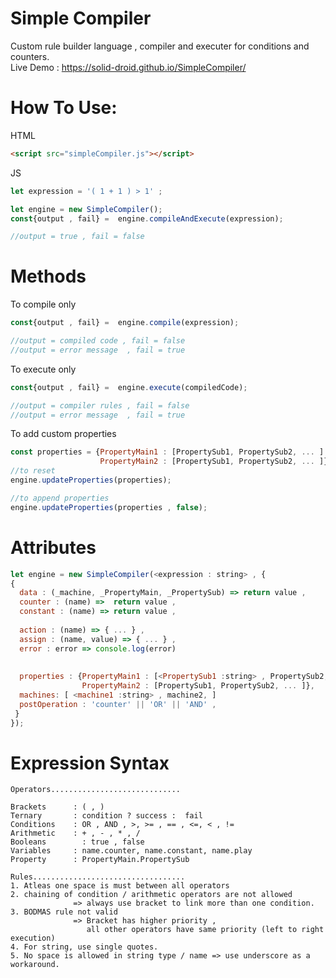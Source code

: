# Simple Compiler
Custom rule builder language , compiler and executer for conditions and counters.  
Live Demo : https://solid-droid.github.io/SimpleCompiler/  
  
# How To Use:  
  
HTML  
```html
<script src="simpleCompiler.js"></script> 
```  
JS  
```javascript
let expression = '( 1 + 1 ) > 1' ;

let engine = new SimpleCompiler();
const{output , fail} =  engine.compileAndExecute(expression);

//output = true , fail = false
```

# Methods  

To compile only
```javascript
const{output , fail} =  engine.compile(expression);

//output = compiled code , fail = false
//output = error message  , fail = true
```
To execute only 
```javascript
const{output , fail} =  engine.execute(compiledCode);

//output = compiler rules , fail = false
//output = error message  , fail = true
```

To add custom properties
```javascript
const properties = {PropertyMain1 : [PropertySub1, PropertySub2, ... ] ,
                    PropertyMain2 : [PropertySub1, PropertySub2, ... ]};
//to reset 
engine.updateProperties(properties);

//to append properties 
engine.updateProperties(properties , false);

```

# Attributes

```javascript
let engine = new SimpleCompiler(<expression : string> , {
{
  data : (_machine, _PropertyMain, _PropertySub) => return value , 
  counter : (name) =>  return value , 
  constant : (name) => return value , 
  
  action : (name) => { ... } ,
  assign : (name, value) => { ... } ,
  error : error => console.log(error)
  
  
  properties : {PropertyMain1 : [<PropertySub1 :string> , PropertySub2, ... ] ,
                PropertyMain2 : [PropertySub1, PropertySub2, ... ]}, 
  machines: [ <machine1 :string> , machine2, ]
  postOperation : 'counter' || 'OR' || 'AND' ,
 }
});
```

# Expression Syntax

```
Operators.............................

Brackets      : ( , )
Ternary       : condition ? success :  fail
Conditions    : OR , AND , >, >= , == , <=, < , !=
Arithmetic    : + , - , * , / 
Booleans	    : true , false 
Variables     : name.counter, name.constant, name.play
Property      : PropertyMain.PropertySub

Rules..................................
1. Atleas one space is must between all operators
2. chaining of condition / arithmetic operators are not allowed 
              => always use bracket to link more than one condition.
3. BODMAS rule not valid 
              => Bracket has higher priority ,
                 all other operators have same priority (left to right execution)
4. For string, use single quotes.
5. No space is allowed in string type / name => use underscore as a workaround.

```

